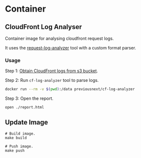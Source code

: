 # Container

## CloudFront Log Analyser

Container image for analysing cloudfront request logs.

It uses the [request-log-analyzer](https://github.com/wvanbergen/request-log-analyzer/wiki) tool with a custom format parser.

### Usage

Step 1: [Obtain CloudFront logs from s3 bucket](https://gist.github.com/nicksantamaria/ee6322161e6469daf31a2214d8fa9f80).

Step 2: Run `cf-log-analyzer` tool to parse logs.

```bash
docker run --rm -v $(pwd):/data previousnext/cf-log-analyzer
```

Step 3: Open the report.

```bash
open ./report.html
```

## Update Image

```
# Build image.
make build

# Push image.
make push
```
